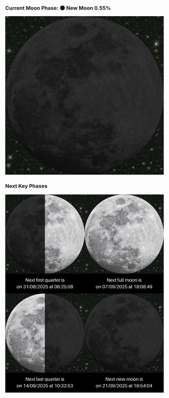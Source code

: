 ### Current Moon Phase: 🌑 New Moon 0.55%
![Moon Phase](moonphase.png)
### Next Key Phases
![Gallery](gallery.png)